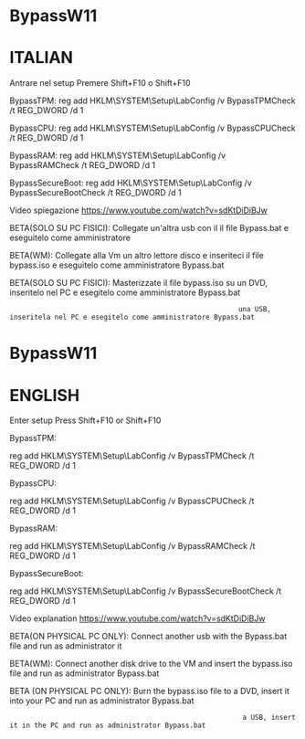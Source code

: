 # BypassW11
# ITALIAN
Antrare nel setup 
Premere Shift+F10 o Shift+F10

BypassTPM: 
reg add HKLM\SYSTEM\Setup\LabConfig /v BypassTPMCheck /t REG_DWORD /d 1 

BypassCPU: 
reg add HKLM\SYSTEM\Setup\LabConfig /v BypassCPUCheck /t REG_DWORD /d 1

BypassRAM: 
reg add HKLM\SYSTEM\Setup\LabConfig /v BypassRAMCheck /t REG_DWORD /d 1 

BypassSecureBoot: 
reg add HKLM\SYSTEM\Setup\LabConfig /v BypassSecureBootCheck /t REG_DWORD /d 1

Video spiegazione https://www.youtube.com/watch?v=sdKtDiDiBJw

BETA(SOLO SU PC FISICI): Collegate un'altra usb con il il file Bypass.bat e eseguitelo come amministratore

BETA(WM): Collegate alla Vm un altro lettore disco e inseriteci il file bypass.iso e eseguitelo come amministratore Bypass.bat

BETA(SOLO SU PC FISICI): Masterizzate il file bypass.iso su un DVD, inseritelo nel PC e esegitelo come amministratore Bypass.bat

                                                            una USB, inseritela nel PC e esegitelo come amministratore Bypass.bat
                                                          
# BypassW11
# ENGLISH
Enter setup
Press Shift+F10 or Shift+F10

BypassTPM:

reg add HKLM\SYSTEM\Setup\LabConfig /v BypassTPMCheck /t REG_DWORD /d 1

BypassCPU:

reg add HKLM\SYSTEM\Setup\LabConfig /v BypassCPUCheck /t REG_DWORD /d 1

BypassRAM:

reg add HKLM\SYSTEM\Setup\LabConfig /v BypassRAMCheck /t REG_DWORD /d 1

BypassSecureBoot:

reg add HKLM\SYSTEM\Setup\LabConfig /v BypassSecureBootCheck /t REG_DWORD /d 1

Video explanation https://www.youtube.com/watch?v=sdKtDiDiBJw

BETA(ON PHYSICAL PC ONLY): Connect another usb with the Bypass.bat file and run as administrator it

BETA(WM): Connect another disk drive to the VM and insert the bypass.iso file and run as administrator Bypass.bat

BETA (ON PHYSICAL PC ONLY): Burn the bypass.iso file to a DVD, insert it into your PC and run as administrator Bypass.bat

                                                             a USB, insert it in the PC and run as administrator Bypass.bat
